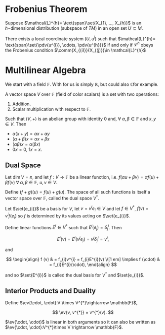 # Frobenius Theorem

Suppose $\mathcal{L}^{h}= \text{span}\set{X_{1}, ..., X_{h}}$ is an $h-$dimensional distribution (subspace of $TM$) in an open set $U \subset M$.

There exists a local coordinate system $(U, u^{i})$ such that $\mathcal{L}^{h}= \text{span}\set{\pdv{u^{i}}, \cdots, \pdv{u^{h}}}$ if and only if $\mathcal{L}^{h}$ obeys the Frobenius condition $\comm{X_{(i)}}{X_{(j)}}\in \mathcal{L}^{h}$

# Multilinear Algebra

We start with a field $\mathbb{F}$. With for us is simply $\mathbb{R}$, but could also $\mathbb{C}$for example.

A vector space $V$ over $\mathbb{F}$ (field of color scalars) is a set with two operations:
1. Addition.
2. Scalar multiplication with respect to $\mathbb{F}$.

Such that $(V, +)$ is an abelian group with identity 0 and, $\forall \; \alpha, \beta \in \mathbb{F}$ and $x, y\in V$. Then

- $\alpha (x + y) = \alpha x + \alpha y$
- $(\alpha + \beta)x = \alpha x + \beta x$
- $(\alpha \beta)x = \alpha (\beta x)$
- $0x = 0$, $1x = x$.

## Dual Space

Let $\dim V = n$, and let $f:V \rightarrow \mathbb{F}$ be a linear function, i.e. $f (\alpha u + \beta v)= \alpha f (u)+ \beta f (v)\; \forall \; \alpha, \beta \in \mathbb{F}$, $u, v \in V$.

Define $(f + g)(u)= f (u)+ g (u)$. The space of all such functions is itself a vector space over $\mathbb{F}$, called the dual space $V^{*}$.

Let $\set{e_{i}}$ be a basis for $V$, let $v = v^{i}e_{i}\in V$ and let $f \in V^{*}$, $f  (v)= v^{i}f (e_{i})$ so $f$ is determined by its values acting on $\set{e_{i}}$.

Define linear functions $E^{i}\in V^{*}$ such that $E^{i}(e_{j})= \delta^{i}_{j}$. Then

$$
E^{i}(v) = E^{i}(v^{j}e_{j})= v^{j}\delta^{i}_{j}= v^{i},
$$

and

$$
\begin{align}
f (v) & = f_{i}v^{i} = f_{i}E^{i}(v) \\[1 em]
\implies f (\cdot) & = f_{i}E^{i}(\cdot),
\end{align}
$$

and so $\set{E^{i}}$ is called the dual basis for $V^{*}$ and $\set{e_{i}}$.

## Interior Products and Duality

Define $\ev{\cdot, \cdot}:V \times V^{*}\rightarrow \mathbb{F}$,

$$
\ev{v, v^{*}} = v^{*}(v).
$$

$\ev{\cdot, \cdot}$ is linear in both arguments so it can also be written as $\ev{\cdot, \cdot}:V^{*}\times V \rightarrow \mathbb{F}$.